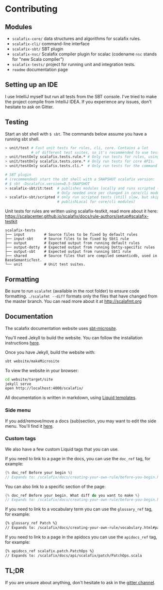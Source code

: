 Contributing
===========

## Modules

- `scalafix-core/` data structures and algorithms for scalafix rules.
- `scalafix-cli/` command-line interface
- `scalafix-sbt/` SBT plugin
- `scalafix-nsc/` Scalafix compiler plugin for scalac (codename `nsc` stands for "new Scala compiler")
- `scalafix-tests/` project for running unit and integration tests.
- `readme` documentation page

## Setting up an IDE

I use IntelliJ myself but run all tests from the SBT console.
I've tried to make the project compile from IntelliJ IDEA.
If you experience any issues, don't hesitate to ask on Gitter.

## Testing

Start an sbt shell with `$ sbt`.
The commands below assume you have a running sbt shell.

```sh
> unit/test # Fast unit tests for rules, cli, core. Contains a lot
            # of different test suites, so it's recommended to use testOnly.
> unit/testOnly scalafix.tests.rule.* # Only run tests for rules, using scalafix-testkit.
> unit/testOnly scalafix.tests.core.* # Only run tests for core APIs.
> unit/testOnly scalafix.tests.cli.*  # Only run tests for the command line interface.

# SBT plugin
# (recommended) start the sbt shell with a SNAPSHOT scalafix version:
# $ sbt -Dscalafix.version=0.5-SNAPSHOT
> scalafix-sbt/it:test  # publishes modules locally and runs scripted (slow).
                        # Only needed once per changed in core/cli modules.
> scalafix-sbt/scripted # only run scripted tests (still slow, but skips
                        # publishLocal for core/cli modules)
```

Unit tests for rules are written using scalafix-testkit, read more about
it here:
https://scalacenter.github.io/scalafix/docs/rule-authors/setup#scalafix-testkit

```
scalafix-tests
├── input         # Source files to be fixed by default rules
├── input-sbt     # Source files to be fixed by Sbt1 rule
├── output        # Expected output from running default rules
├── output-dotty  # Expected output from running Dotty-specific rules
├── output-sbt    # Expected output from running Sbt1 rule
├── shared        # Source files that are compiled semanticdb, used in BaseSemanticTest.
└── unit          # Unit test suites.
```

## Formatting

Be sure to run `scalafmt` (available in the root folder) to ensure code formatting.
`./scalafmt --diff` formats only the files that have changed from the master branch.
You can read more about it at http://scalafmt.org

## Documentation

The scalafix documentation website uses [sbt-microsite](https://47deg.github.io/sbt-microsites/).

You'll need Jekyll to build the website. You can follow the installation instructions
[here](https://jekyllrb.com/docs/installation/).

Once you have Jekyll, build the website with:

```sh
sbt website/makeMicrosite
```

To view the website in your browser:

```sh
cd website/target/site
jekyll serve
open http://localhost:4000/scalafix/
```

All documentation is written in markdown, using [Liquid templates](https://jekyllrb.com/docs/templates/).

### Side menu
If you add/remove/move a docs (sub)section, you may want to edit the side menu. You'll find it [here](https://github.com/gabro/scalafix/blob/microsite/website/src/main/resources/microsite/data/menu.yml).

### Custom tags
We also have a few custom Liquid tags that you can use.

If you need to link to a page in the docs, you can use the `doc_ref` tag, for example:

```c
{% doc_ref Before your begin %}
// Expands to: /scalafix/docs/creating-your-own-rule/before-you-begin.html
```

You can also link to a specific section of the page:

```c
{% doc_ref Before your begin, What diff do you want to make %}
// Expands to: /scalafix/docs/creating-your-own-rule/before-you-begin.html#what-diff-you-want-to-make
```

If you need to link to a vocabulary term you can use the `glossary_ref` tag, for example:

```md
{% glossary_ref Patch %}
// Expands to: /scalafix/docs/creating-your-own-rule/vocabulary.html#patch
```

If you need to link to a page in the apidocs you can use the `apidocs_ref` tag, for example:

```md
{% apidocs_ref scalafix.patch.PatchOps %}
// Expands to: /scalafix/docs/api/scalafix/patch/PatchOps.scala
```

## TL;DR

If you are unsure about anything, don't hesitate to ask in the [gitter channel](https://gitter.im/scalacenter/scalafix).
